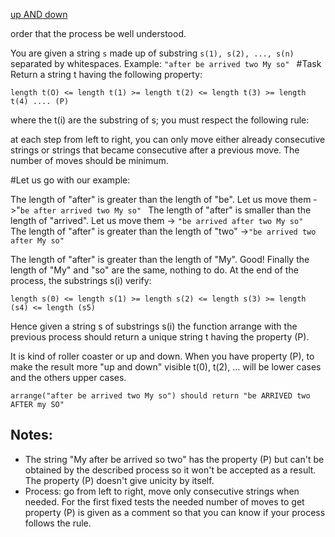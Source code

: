 [up AND down](https://www.codewars.com/kata/up-and-down/train/python)

order that the process be well understood.

You are given a string `s` made up of substring `s(1), s(2), ..., s(n)` separated by whitespaces. Example: `"after be arrived two My so"
`
#Task Return a string t having the following property:

`length t(O) <= length t(1) >= length t(2) <= length t(3) >= length t(4) .... (P)`

where the t(i) are the substring of s; you must respect the following rule:

at each step from left to right, you can only move either already consecutive strings or strings that became consecutive after a previous move. The number of moves should be minimum.

#Let us go with our example:

The length of "after" is greater than the length of "be". Let us move them ->"`be after arrived two My so"
`
The length of "after" is smaller than the length of "arrived". Let us move them -> `"be arrived after two My so"
`
The length of "after" is greater than the length of "two" ->`"be arrived two after My so"`

The length of "after" is greater than the length of "My". Good! Finally the length of "My" and "so" are the same, nothing to do. At the end of the process, the substrings s(i) verify:

`length s(0) <= length s(1) >= length s(2) <= length s(3) >= length (s4) <= length (s5)`

Hence given a string s of substrings s(i) the function arrange with the previous process should return a unique string t having the property (P).

It is kind of roller coaster or up and down. When you have property (P), to make the result more "up and down" visible t(0), t(2), ... will be lower cases and the others upper cases.

    arrange("after be arrived two My so") should return "be ARRIVED two AFTER my SO"
## Notes:
+ The string "My after be arrived so two" has the property (P) but can't be obtained by the described process so it won't be accepted as a result. The property (P) doesn't give unicity by itself.
+ Process: go from left to right, move only consecutive strings when needed.
For the first fixed tests the needed number of moves to get property (P) is given as a comment so that you can know if your process follows the rule.